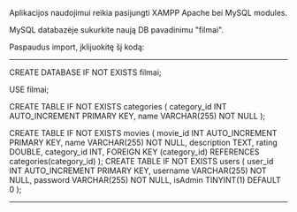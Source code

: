 Aplikacijos naudojimui reikia pasijungti XAMPP Apache bei MySQL modules.

MySQL databazėje sukurkite naują DB pavadinimu "filmai".

Paspaudus import, įklijuokitę šį kodą:
-- ----------------------------------
CREATE DATABASE IF NOT EXISTS filmai;

USE filmai;

CREATE TABLE IF NOT EXISTS categories (
  category_id INT AUTO_INCREMENT PRIMARY KEY,
  name VARCHAR(255) NOT NULL
);

CREATE TABLE IF NOT EXISTS movies (
  movie_id INT AUTO_INCREMENT PRIMARY KEY,
  name VARCHAR(255) NOT NULL,
  description TEXT,
  rating DOUBLE,
  category_id INT,
  FOREIGN KEY (category_id) REFERENCES categories(category_id)
);
CREATE TABLE IF NOT EXISTS users (
  user_id INT AUTO_INCREMENT PRIMARY KEY,
  username VARCHAR(255) NOT NULL,
  password VARCHAR(255) NOT NULL,
  isAdmin TINYINT(1) DEFAULT 0
);
-- ----------------------------------
